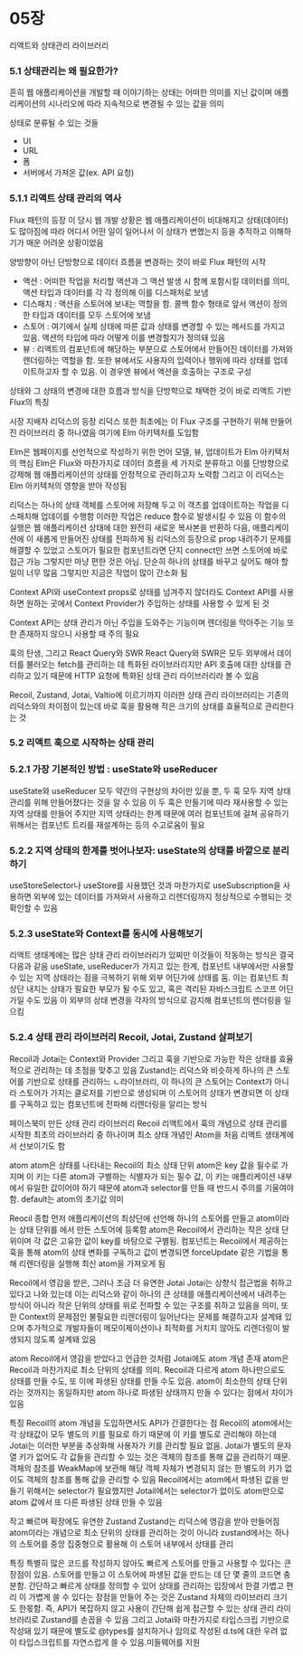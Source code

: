 # 05장
리액트와 상태관리 라이브러리

### 5.1 상태관리는 왜 필요한가?
흔히 웹 애플리케이션을 개발할 때 이야기하는 상태는 어떠한 의미를 지닌 값이며 애플리케이션의 시나리오에 따라 지속적으로 변경될 수 있는 값을 의미

상태로 분류될 수 있는 것들
- UI
- URL
- 폼
- 서버에서 가져온 값(ex. API 요청)

### 5.1.1 리액트 상태 관리의 역사

Flux 패턴의 등장
이 당시 웹 개발 상황은 웹 애플리케이션이 비대해지고 상태(데이터)도 많아짐에 따라 어디서 어떤 일이 일어나서 이 상태가 변했는지 등을 추적하고 이해하기가 매운 어려운 상황이었음

양방향이 아닌 단방향으로 데이터 흐름을 변경하는 것이 바로 Flux 패턴의 시작
- 액션 : 어떠한 작업을 처리할 액션과 그 액션 발생 시 함께 포함시킬 데이터를 의미, 액션 타입과 데이터를 각 각 정의해 이를 디스패처로 보냄
- 디스패치 : 액션을 스토어에 보내는 역할을 함. 콜백 함수 형태로 앞서 액션이 정의한 타입과 데이터를 모두 스토어에 보냄
- 스토어 : 여기에서 실제 상태에 따른 값과 상태를 변경할 수 있는 메서드를 가지고 있음. 액션의 타입에 따라 어떻게 이를 변경할지가 정의돼 있음
- 뷰 : 리액트의 컴포넌트에 해당하는 부분으로 스토어에서 만들어진 데이터를 가져와 렌더링하는 역할을 함. 또한 뷰에서도 사용자의 입력이나 행위에 따라 상태를 업데이트하고자 할 수 있음. 이 경우엔 뷰에서 액션을 호출하는 구조로 구성

상태와 그 상태의 변경에 대한 흐름과 방식을 단방햑으로 채택한 것이 바로 리액트 기반 Flux의 특징

시장 지배자 리덕스의 등장
리덕스 또한 최초에는 이 Flux 구조를 구현하기 위해 만들어진 라이브러리 중 하나였음 여기에 Elm 아키텍처를 도입함

Elm은 웹페이지를 선언적으로 작성하기 위한 언어
모델, 뷰, 업데이트가 Elm 아키텍처의 핵심
Elm은 Flux와 마찬가지로 데이터 흐름을 세 가지로 분류하고 이를 단방향으로 강제해 웹 애플리케이션의 상태를 안정적으로 관리하고자 노력함 그리고 이 리덕스는 Elm 아키텍처의 영향을 받아 작성됨

리덕스는 하나의 상태 객체를 스토어에 저장해 두고 이 객츠를 업데이트하는 작업을 디스패치해 업데이를 수행함 이러한 작업은 reduce 함수로 발생시킬 수 있음 이 함수의 실행은 웹 애플리케이션 상태에 대한 완전히 새로운 복사본을 반환하 다음, 애플리케이션에 이 새롭게 만들어진 상태를 전파하게 됨
리덕스의 등장으로 prop 내려주기 문제를 해결할 수 있었고 스토어가 필요한 컴포넌트라면 단지 connect만 쓰면 스토어에 바로 접근 가능 그렇지만 마냥 편한 것은 아님.
단순히 하나의 상태를 바꾸고 싶어도 해야 할 일이 너무 많음 그렇지만 지금은 작업이 많이 간소화 됨

Context API와 useContext
props로 상태를 넘겨주지 않더라도 Context API를 사용하면 원하는 곳에서 Context Provider가 주입하는 상태를 사용할 수 있게 된 것

Context API는 상태 관리가 아닌 주입을 도와주는 기능이며 렌더링을 막아주는 기능 또한 존재하지 않으니 사용할 때 주의 필요

훅의 탄생, 그리고 React Query와 SWR
React Query와 SWR은 모두 외부에서 데이터를 불러오는 fetch를 관리하는 데 특화된 라이브러리지만 API 호출에 대한 상태를 관리하고 있기 때문에 HTTP 요청에 특화된 상태 관리 라이브러리라 볼 수 있음

Recoil, Zustand, Jotai, Valtio에 이르기까지
이러한 상태 관리 라이브러리는 기존의 리덕스와의 차이점이 있는데 바로 훅을 활용해 작은 크기의 상태를 효율적으로 관리한다는 것

### 5.2 리액트 훅으로 시작하는 상태 관리

### 5.2.1 가장 기본적인 방법 : useState와 useReducer
useState와 useReducer 모두 약간의 구현상의 차이만 있을 뿐, 두 훅 모두 지역 상태 관리를 위해 만들어졌다는 것을 알 수 있음
이 두 훅은 만들기에 따라 재사용할 수 있는 지역 상태를 만들어 주지만 지역 상태라는 한계 때문에 여러 컴포넌트에 걸쳐 공유하기 위해서는 컴포넌트 트리를 재설계하는 등의 수고로움이 필요

### 5.2.2 지역 상태의 한계를 벗어나보자: useState의 상태를 바깥으로 분리하기
useStoreSelector나 useStore를 사용했던 것과 마찬가지로 useSubscription을 사용하면 외부에 있는 데이터를 가져와서 사용하고 리렌더링까지 정상적으로 수행되는 것 확인할 수 있음

### 5.2.3 useState와 Context를 동시에 사용해보기
리액트 생태계에는 많은 상태 관리 라이브러리가 있찌만 이것들이 작동하는 방식은 결국 다음과 같음
useState, useReducer가 가지고 있는 한계, 컴포넌트 내부에서만 사용할 수 있는 지역 상태라는 점을 극복하기 위해 외부 어딘가에 상태를 둠. 이는 컴포넌트 최상단 내지는 상태가 필요한 부모가 될 수도 있고, 혹은 격리된 자바스크립트 스코프 어딘가일 수도 있음
이 외부의 상태 변경을 각자의 방식으로 감지해 컴포넌트의 렌더링을 일으킴

### 5.2.4 상태 관리 라이브러리 Recoil, Jotai, Zustand 살펴보기
Recoil과 Jotai는 Context와 Provider 그리고 훅을 기반으로 가능한 작은 상태를 효율적으로 관리하는 데 초점을 맞추고 있음
Zustand는 리덕스와 비슷하게 하나의 큰 스토어를 기반으로 상태를 관리하느 ㄴ라이브러리, 이 하나의 큰 스토어는 Context가 아니라 스토어가 가지는 클로저를 기반으로 생성되며 이 스토어의 상태가 변경되면 이 상태를 구독하고 있는 컴포넌트에 전파해 리렌더링을 알리는 방식

페이스북이 만든 상태 관리 라이브러리 Recoil
리액트에서 훅의 개념으로 상태 관리를 시작한 최초의 라이브러리 중 하나이며 최소 상태 개념인 Atom을 처음 리액트 생태계에서 선보이기도 함

atom
atom은 상태를 나타내는 Recoil의 최소 상태 단위
atom은 key 값을 필수로 가지며 이 키는 다른 atom과 구별하는 식별자가 되는 필수 값, 이 키는 애플리케이션 내부에서 유일한 값이어야 하기 때문에 atom과 selector를 만들 때 반드시 주의를 기울여야 함. default는 atom의 초기값 의미

Reocil 종합
먼저 애플리케이션의 최상단에 <RecoilRoot />선언해 하나의 스토어를 만들고 atom이라는 상태 단위를 <RecoilRoot />에서 만든 스토어에 등록함
atom은 Recoil에서 관리하는 작은 상태 단위이며 각 값은 고유한 값이 key를 바탕으로 구별됨. 컴포넌트는 Recoil에서 제공하는 훅을 통해 atom의 상태 변화를 구독하고 값이 변경되면 forceUpdate 같은 기법을 통해 리렌더링을 실행해 최신 atom을 가져오게 됨

Recoil에서 영감을 받은, 그러나 조금 더 유연한 Jotai
Jotai는 상향식 접근법을 취하고 있다고 나와 있는데 이는 리덕스와 같이 하나의 큰 상태를 애플리케이션에서 내려주는 방식이 아니라 작은 단위의 상태를 위로 전파할 수 있는 구조를 취하고 있음을 의미, 또한 Context의 문제점인 불필요한 리렌더링이 일어난다는 문제를 해결하고자 설계돼 있으며 추가적으로 개발자들이 메모이제이션이나 최적화를 거치지 않아도 리렌더링이 발생되지 않도록 설계돼 있음

atom
Recoil에서 영감을 받았다고 언급한 것처럼 Jotai에도 atom 개념 존재
atom은 Recoil과 마찬가지로 최소 단위의 상태를 의미.
Recoil과 다르게 atom 하나만으로도 상태를 만들 수도, 또 이에 파생된 상태를 만들 수도 있음. atom이 최소한의 상태 단위라는 것까지는 동일하지만 atom 하나로 파생된 상태까지 만들 수 있다는 점에서 차이가 있음

특징
Recoil의 atom 개념을 도입하면서도 API가 간결한다는 점
Recoil의 atom에서는 각 상태값이 모두 별도의 키를 필요로 하기 때문에 이 키를 별도로 관리해야 하는데 Jotai는 이러한 부분을 추상화해 사용자가 키를 관리할 필요 없음. Jotai가 별도의 문자열 키가 없어도 각 값들을 관리할 수 있는 것은 객체의 참조를 통해 값을 관리하기 때문. 객체의 참조를 WeakMap에 보관해 해당 객체 자체가 변경되지 않는 한 별도의 키가 없이도 객체의 참조를 통해 값을 관리할 수 있음
Recoil에서는 atom에서 파생된 값을 만들기 위해서는 selector가 필요했지만 Jotail에서는 selector가 없이도 atom만으로 atom 값에서 또 다른 파생된 상태 만들 수 있음

작고 빠르며 확장에도 유연한 Zustand
Zustand는 리덕스에 영감을 받아 만들어짐
atom이라는 개념으로 최소 단위의 상태를 관리하는 것이 아니라 zustand에서는 하나의 스토어를 중앙 집중형으로 활용해 이 스토어 내부에서 상태를 관리

특징
특별히 많은 코드를 작성하지 않아도 빠르게 스토어를 만들고 사용할 수 있다는 큰 장점이 있음. 스토어를 만들고 이 스토어에 파생된 값을 만드는 데 단 몇 줄의 코드면 충분함. 간단하고 빠르게 상태를 정의할 수 있어 상태를 관리하는 입장에서 한결 가볍고 편리
이 가볍게 쓸 수 있다는 장점을 만들어 주는 것은 Zustand 자체의 라이브러리 크기도 한몫함. 즉, API가 복잡하지 않고 사용이 간단해 쉽게 접근할 수 있는 상태 관리 라이브러리로 Zustand를 손꼽을 수 있음
그리고 Jotai와 마찬가지로 타입스크립 기반으로 작성돼 있기 때문에 별도로 @types를 설치하거나 임의로 작성된 d.ts에 대한 우려 없이 타입스크립트를 자연스럽게 쓸 수 있음.미들웨어를 지원
